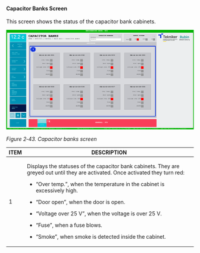 #### Capacitor Banks Screen

This screen shows the status of the capacitor bank cabinets.

![](../Resources/media/image59.png)

*Figure 2‑43. Capacitor banks screen*

<table>
<colgroup>
<col style="width: 13<col style="width: 86</colgroup>
<thead>
<tr class="header">
<th>ITEM</th>
<th>DESCRIPTION</th>
</tr>
</thead>
<tbody>
<tr class="odd">
<td>1</td>
<td><p>Displays the statuses of the capacitor bank cabinets. They are greyed out until they are activated. Once
activated they turn red:</p>
<ul>
<li><p>“Over temp.”, when the temperature in the cabinet is excessively high.</p></li>
<li><p>“Door open”, when the door is open.</p></li>
<li><p>“Voltage over 25 V”, when the voltage is over 25 V.</p></li>
<li><p>“Fuse”, when a fuse blows.</p></li>
<li><p>“Smoke”, when smoke is detected inside the cabinet.</p></li>
</ul></td>
</tr>
</tbody>
</table>
